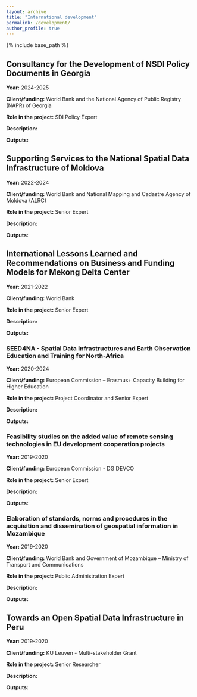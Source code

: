 ```yaml
---
layout: archive
title: "International development"
permalink: /development/
author_profile: true
---
```


{% include base_path %}

## Consultancy for the Development of NSDI Policy Documents in Georgia
**Year:** 2024-2025

**Client/funding:** World Bank and the National Agency of Public Registry (NAPR) of Georgia

**Role in the project:** SDI Policy Expert

**Description:**

**Outputs:** 

## Supporting Services to the National Spatial Data Infrastructure of Moldova
**Year:** 2022-2024

**Client/funding:** World Bank and National Mapping and Cadastre Agency of Moldova (ALRC)

**Role in the project:** Senior Expert

**Description:**

**Outputs:** 

## International Lessons Learned and Recommendations on Business and Funding Models for Mekong Delta Center 
**Year:** 2021-2022

**Client/funding:** World Bank

**Role in the project:** Senior Expert

**Description:**

**Outputs:** 

### SEED4NA - Spatial Data Infrastructures and Earth Observation Education and Training for North-Africa
**Year:** 2020-2024

**Client/funding:** European Commission – Erasmus+ Capacity Building for Higher Education

**Role in the project:** Project Coordinator and Senior Expert

**Description:**

**Outputs:** 

### Feasibility studies on the added value of remote sensing technologies in EU development cooperation projects
**Year:** 2019-2020

**Client/funding:** European Commission - DG DEVCO

**Role in the project:** Senior Expert

**Description:**

**Outputs:** 

### Elaboration of standards, norms and procedures in the acquisition and dissemination of geospatial information in Mozambique
**Year:** 2019-2020

**Client/funding:** World Bank and Government of Mozambique – Ministry of Transport and Communications

**Role in the project:** Public Administration Expert

**Description:**

**Outputs:** 

## Towards an Open Spatial Data Infrastructure in Peru
**Year:** 2019-2020

**Client/funding:** KU Leuven - Multi-stakeholder Grant

**Role in the project:** Senior Researcher

**Description:**

**Outputs:** 
